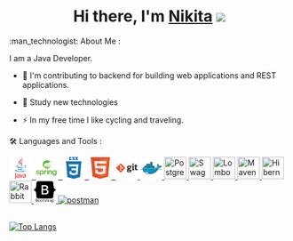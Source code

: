 <h1 align="center">Hi there, I'm <a href="https://t.me/nikitadb" target="_blank">Nikita</a> 
<img src="https://github.com/blackcater/blackcater/raw/main/images/Hi.gif" height="32"/></h1>
:man_technologist: About Me :

I am a Java Developer.
- :telescope: I'm contributing to backend for building web applications and REST applications.

- :seedling: Study new technologies

- :zap: In my free time I like cycling and traveling.

:hammer_and_wrench: Languages and Tools :

<div>
<a href="https://www.java.com" target="_blank" rel="noreferrer">  <img src="https://github.com/devicons/devicon/blob/master/icons/java/java-original-wordmark.svg" title="Java" alt="Java" width="40" height="40"/>&nbsp;
<a href="https://spring.io/" target="_blank" rel="noreferrer">  <img src="https://github.com/devicons/devicon/blob/master/icons/spring/spring-original-wordmark.svg" title="Spring" alt="Spring" width="40" height="40"/>&nbsp;
<a href="https://developer.mozilla.org/en-US/docs/Web/CSS" target="_blank" rel="noreferrer">  <img src="https://github.com/devicons/devicon/blob/master/icons/css3/css3-plain-wordmark.svg"  title="CSS3" alt="CSS" width="40" height="40"/>&nbsp;
<a href="https://developer.mozilla.org/en-US/docs/Web/HTML" target="_blank" rel="noreferrer">  <img src="https://github.com/devicons/devicon/blob/master/icons/html5/html5-original.svg" title="HTML5" alt="HTML" width="40" height="40"/>&nbsp;
<a href="https://git-scm.com" target="_blank" rel="noreferrer">  <img src="https://github.com/devicons/devicon/blob/master/icons/git/git-original-wordmark.svg" title="Git" **alt="Git" width="40" height="40"/>
<a href="https://www.docker.com/" target="_blank" rel="noreferrer">  <img src="https://github.com/devicons/devicon/blob/master/icons/docker/docker-original.svg" title="Docker" **alt="Docker" width="40" height="40"/>
<a href="https://www.postgresql.org" target="_blank" rel="noreferrer">  <img src="https://cdn.jsdelivr.net/gh/devicons/devicon/icons/postgresql/postgresql-plain-wordmark.svg"  title="PostgreSQL" **alt="PostgreSQL" width="40" height="40"/>
<a href="https://swagger.io" target="_blank" rel="noreferrer">  <img src="https://user-images.githubusercontent.com/91610178/235704300-81353cc9-e52b-45e1-b1b7-acdd4491d176.png"  title="Swagger" **alt="Swagger" width="40" height="40"/>
<a href="https://projectlombok.org" target="_blank" rel="noreferrer">  <img src="https://avatars.githubusercontent.com/u/45949248?s=200&v=4" title="Lombok" **alt="Lombok" width="40" height="40"/>
<a href="https://maven.apache.org" target="_blank" rel="noreferrer">  <img src="https://editorconfig.org/logos/maven.png"  title="Maven" **alt="Maven" width="40" height="40"/>
<a href="https://hibernate.org" target="_blank" rel="noreferrer">  <img src="https://user-images.githubusercontent.com/91610178/235704023-8371d46e-20ff-470b-aa88-f9f40b5f2837.png"  title="Hibernate" **alt="Hibernate" width="40" height="40"/>
<a href="https://www.rabbitmq.com" target="_blank" rel="noreferrer">  <img src="https://dt-cdn.net/hub/rabbit.png"  title="RabbitMQ" **alt="RabbitMQ" width="40" height="40"/>
  <a href="https://getbootstrap.com" target="_blank" rel="noreferrer"> <img src="https://raw.githubusercontent.com/devicons/devicon/master/icons/bootstrap/bootstrap-plain-wordmark.svg"  title="bootstrap"  alt="bootstrap" width="40" height="40"/> </a>
  <a href="https://postman.com" target="_blank" rel="noreferrer"> <img src="https://www.vectorlogo.zone/logos/getpostman/getpostman-icon.svg" title="Postman"  alt="postman" width="40" height="40"/> </a>
</div>
</br>

[![Top Langs](https://github-readme-stats.vercel.app/api/top-langs/?username=exxss&layout=compact)](https://github.com/anuraghazra/github-readme-stats)
